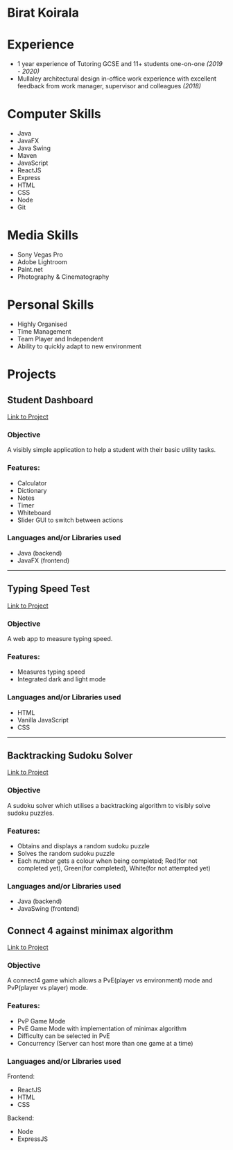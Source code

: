 # Birat Koirala

<!-- <details><summary>Table of Contents</summary>

+ [Experience](#experience)
+ [Computer Skills](#computer-skills)
+ [Media Skills](#media-skills)
+ [Personal Skills](#personal-skills)
+ [Projects](#projects)
  * [Student Dashboard](#student-dashboard)
  * [Typing Speed Test](#typing-speed-test)
  * [Backtracking Sudoku Solver](#backtracking-sudoku-solver)
  * [Connect 4 against minimax algorithm](#connect-4-against-minimax-algorithm)
</details> -->


# Experience
- 1 year experience of Tutoring GCSE and 11+ students one-on-one *(2019 - 2020)*
- Mullaley architectural design in-office work experience with excellent feedback from work manager, supervisor and colleagues *(2018)*

# Computer Skills
- Java
- JavaFX
- Java Swing
- Maven
- JavaScript
- ReactJS
- Express
- HTML
- CSS
- Node
- Git

# Media Skills
- Sony Vegas Pro
- Adobe Lightroom
- Paint.net
- Photography & Cinematography

# Personal Skills
- Highly Organised
- Time Management
- Team Player and Independent
- Ability to quickly adapt to new environment

# Projects

## Student Dashboard
[Link to Project](https://github.com/biratkk/StudyDashBoard)

### Objective
A visibly simple application to help a student with their basic utility tasks.

### Features:
- Calculator
- Dictionary
- Notes
- Timer
- Whiteboard
- Slider GUI to switch between actions

### Languages and/or Libraries used
- Java (backend)
- JavaFX (frontend)

---

## Typing Speed Test

[Link to Project](https://github.com/biratkk/Typing-Speed-Test) 

### Objective
A web app to measure typing speed.

### Features:
- Measures typing speed
- Integrated dark and light mode

### Languages and/or Libraries used

- HTML
- Vanilla JavaScript
- CSS

---
## Backtracking Sudoku Solver

[Link to Project](https://github.com/biratkk/JavaSudokuSolver) 

### Objective
A sudoku solver which utilises a backtracking algorithm to visibly solve sudoku puzzles.

### Features:
- Obtains and displays a random sudoku puzzle
- Solves the random sudoku puzzle
- Each number gets a colour when being completed; Red(for not completed yet), Green(for completed), White(for not attempted yet)


### Languages and/or Libraries used
- Java (backend)
- JavaSwing (frontend)

## Connect 4 against minimax algorithm

[Link to Project](https://github.com/biratkk/connect4) 

### Objective
A connect4 game which allows a PvE(player vs environment) mode and PvP(player vs player) mode.

### Features:
- PvP Game Mode
- PvE Game Mode with implementation of minimax algorithm
- Difficulty can be selected in PvE
- Concurrency (Server can host more than one game at a time)



### Languages and/or Libraries used
Frontend:
- ReactJS
- HTML
- CSS

Backend:
- Node
- ExpressJS

  